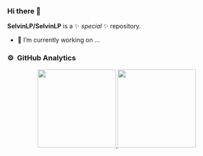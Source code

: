 ### Hi there 👋
**SelvinLP/SelvinLP** is a ✨ _special_ ✨ repository.

- 🔭 I’m currently working on ...

### ⚙️ &nbsp;GitHub Analytics
<p align="center">
<a href="https://github.com/anuraghazra/github-readme-stats">
  <img height="180em" src="https://github-readme-stats.vercel.app/api?username=SelvinLP&show_icons=true&theme=dracula&count_private=trueinclude_all_commits=true" />
  <img height="180em" src="https://github-readme-stats.vercel.app/api/top-langs/?username=SelvinLP&theme=dracula&layout=compact&langs_count=8" />
</a>
